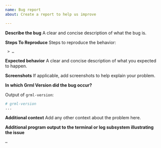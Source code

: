 ```yaml
---
name: Bug report
about: Create a report to help us improve

---
```


**Describe the bug**
A clear and concise description of what the bug is.

**Steps To Reproduce**
Steps to reproduce the behavior:
```
 > …
```

**Expected behavior**
A clear and concise description of what you expected to happen.

**Screenshots**
If applicable, add screenshots to help explain your problem.

**In which Grml Version did the bug occur?**
<!-- Please consider reproducing this bug with a Daily Grml Snapshot: https://grml.org/daily/ -->

Output of `grml-version`:
```sh
# grml-version
...
```

**Additional context**
Add any other context about the problem here.

**Additional program output to the terminal or log subsystem illustrating the issue**

<!-- Please paste relevant program terminal or journal output here. For very
     long copy/pasted data consider using a service like https://paste.grml.org/.
     Where copy/paste is not possible (for example early boot or late
     shutdown), a photo of the screen might do too, but text is always much
     preferred. -->

```text
…
